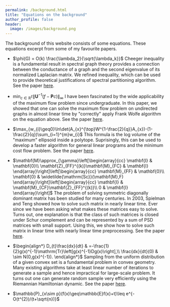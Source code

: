 ```yaml
---
permalink: /background.html
title: "Equations on the background"
author_profile: false
header:
  image: /images/background.png
---
```


The background of this website consists of some equations. These equations excerpt from some of my favourite papers.

+ $\phi(G) = O(k) \frac{\lambda_2}{\sqrt{\lambda_k}}$
Cheeger inequality is a fundamental result in spectral graph theory provides a connection between the conductance of a graph and the second eigenvalue of its normalized Laplacian matrix.
We refined inequality, which can be used to provide theoretical justifications of spectral partitioning algorithm.
See the paper [here](https://arxiv.org/abs/1301.5584).

+ $\min_{c\in\mathbb{R}^{E}}\|\mathbf{U}^{-1}(f-\mathbf{P}c)\|_{\infty}$
I have been fascinated by the wide applicability of the maximum flow problem since undergraduate. In this paper, we showed that one can solve the maximum flow problem on undirected graphs in almost linear time by "correctly" apply Frank Wolfe algorithm on the equation above.
See the paper [here](https://arxiv.org/abs/1301.5584).

+ $\max_{w_{i}\geq0}\ln\det(A_{x}^{\top}W^{1-\frac{2}{q}}A_{x})-(1-\frac{2}{q})\sum_{i=1}^{m}w_{i}$
This formula is the log volume of the "maximum" ellipsoid inside a polytope. Suprisingly, this can be used to develop a faster algorithm for general linear programs and the minimum cost flow problem.
See the paper [here](https://arxiv.org/abs/1301.5584).

+ $\mathbf{M}\approx_{\gamma}\left[\begin{array}{cc}
\mathbf{I} & \mathbf{0}\\
\mathbf{Z}_{FF}^{(k)}\mathbf{M}_{FC} & \mathbf{I}
\end{array}\right]\left[\begin{array}{cc}
\mathbf{M}_{FF} & \mathbf{0}\\
\mathbf{0} & \widetilde{\mathrm{Sc}}(\mathbf{M},F)
\end{array}\right]\left[\begin{array}{cc}
\mathbf{I} & \mathbf{M}_{CF}\mathbf{Z}_{FF}^{(k)}\\
0 & \mathbf{I}
\end{array}\right]$
The problem of solving symmetric diagonally dominant matrix has been studied for many centuries. In 2003, Spielman and Teng showed how to solve such matrix in nearly linear time. Ever since we have been asking what makes these matrices easy to solve. Turns out, one explanation is that the class of such matrices is closed under Schur complement and can be represented by a sum of PSD matrices with small support. Using this, we show how to solve such matrix in linear time with nearly linear time preprocessing.
See the paper [here](https://arxiv.org/abs/1512.01892).

+ $\begin{align*}
D_{t}\frac{dx}{dt} & =-\frac{1}{2}g(x)^{-1}\mathrm{Tr}\left[g(x)^{-1}Dg(x)\right],\\
\frac{dx}{dt}(0) & \sim N(0,g(x)^{-1}).
\end{align*}$
Sampling from the uniform distribution of a given convex set is a fundamental problem in convex geometry. Many existing algorithms take at least linear number of iterations to generate a sample and hence impractical for large-scale problem. It turns out one can generate random sample very efficiently using the Riemannian Hamiltonian dynamic.
See the paper [here](https://arxiv.org/abs/1710.06261).

+ $\mathbb{P}_{x\sim p}(f(x)\geq\mathbb{E}f(x)+t)\leq e^{-O(t^{2})/(t+\sqrt{n})}$
